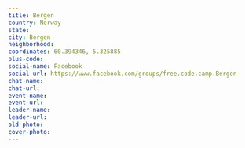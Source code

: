 ```yaml
---
title: Bergen
country: Norway
state: 
city: Bergen
neighborhood: 
coordinates: 60.394346, 5.325885
plus-code:
social-name: Facebook
social-url: https://www.facebook.com/groups/free.code.camp.Bergen
chat-name:
chat-url:
event-name:
event-url:
leader-name:
leader-url:
old-photo: 
cover-photo:
---
```

